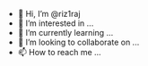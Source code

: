 - 👋 Hi, I’m @riz1raj
- 👀 I’m interested in ...
- 🌱 I’m currently learning ...
- 💞️ I’m looking to collaborate on ...
- 📫 How to reach me ...

<!---
riz1raj/riz1raj is a ✨ special ✨ repository because its `README.md` (this file) appears on your GitHub profile.
You can click the Preview link to take a look at your changes.
--->
